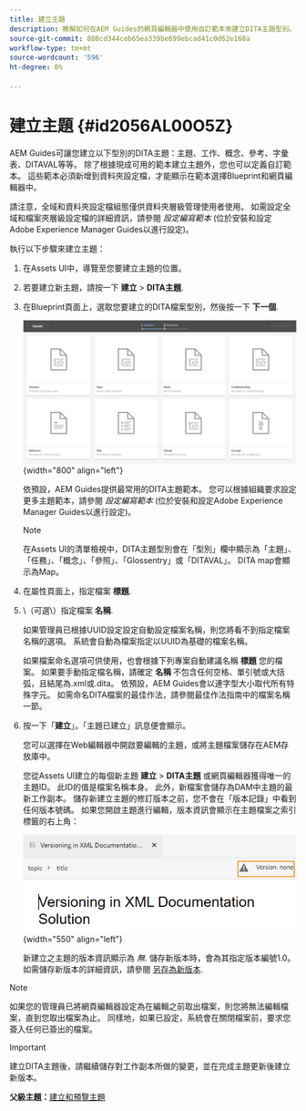 ```yaml
---
title: 建立主題
description: 瞭解如何在AEM Guides的網頁編輯器中使用自訂範本來建立DITA主題型別。
source-git-commit: 880cd344ceb65ea339be699ebcad41c0d62e168a
workflow-type: tm+mt
source-wordcount: '596'
ht-degree: 0%

---
```


# 建立主題 {#id2056AL00O5Z}

AEM Guides可讓您建立以下型別的DITA主題：主題、工作、概念、參考、字彙表、DITAVAL等等。 除了根據現成可用的範本建立主題外，您也可以定義自訂範本。 這些範本必須新增到資料夾設定檔，才能顯示在範本選擇Blueprint和網頁編輯器中。

請注意，全域和資料夾設定檔組態僅供資料夾層級管理使用者使用。 如需設定全域和檔案夾層級設定檔的詳細資訊，請參閱 *設定編寫範本* (位於安裝和設定Adobe Experience Manager Guides以進行設定)。

執行以下步驟來建立主題：

1. 在Assets UI中，導覽至您要建立主題的位置。

1. 若要建立新主題，請按一下 **建立** \> **DITA主題**.

1. 在Blueprint頁面上，選取您要建立的DITA檔案型別，然後按一下 **下一個**.

   ![](images/create_dita_topic.png){width="800" align="left"}

   依預設，AEM Guides提供最常用的DITA主題範本。 您可以根據組織要求設定更多主題範本，請參閱 *設定編寫範本* (位於安裝和設定Adobe Experience Manager Guides以進行設定)。

   >[!NOTE]
   >
   > 在Assets UI的清單檢視中，DITA主題型別會在「型別」欄中顯示為「主題」、「任務」、「概念」、「參照」、「Glossentry」或「DITAVAL」。 DITA map會顯示為Map。

1. 在屬性頁面上，指定檔案 **標題**.

1. \（可選\）指定檔案 **名稱**.

   如果管理員已根據UUID設定設定自動設定檔案名稱，則您將看不到指定檔案名稱的選項。 系統會自動為檔案指定以UUID為基礎的檔案名稱。

   如果檔案命名選項可供使用，也會根據下列專案自動建議名稱 **標題** 您的檔案。 如果要手動指定檔名稱，請確定 **名稱** 不包含任何空格、單引號或大括弧，且結尾為.xml或.dita。 依預設，AEM Guides會以連字型大小取代所有特殊字元。 如需命名DITA檔案的最佳作法，請參閱最佳作法指南中的檔案名稱一節。

1. 按一下「**建立**」。「主題已建立」訊息便會顯示。

   您可以選擇在Web編輯器中開啟要編輯的主題，或將主題檔案儲存在AEM存放庫中。

   您從Assets UI建立的每個新主題 **建立** \> **DITA主題** 或網頁編輯器獲得唯一的主題ID。 此ID的值是檔案名稱本身。 此外，新檔案會儲存為DAM中主題的最新工作副本。 儲存新建立主題的修訂版本之前，您不會在「版本記錄」中看到任何版本號碼。 如果您開啟主題進行編輯，版本資訊會顯示在主題檔案之索引標籤的右上角：

   ![](images/topic-version-none_cs.png){width="550" align="left"}

   新建立之主題的版本資訊顯示為 *無*. 儲存新版本時，會為其指定版本編號1.0。如需儲存新版本的詳細資訊，請參閱 [另存為新版本](web-editor-features.md#save-as-new-version-id209ME400GXA).


>[!NOTE]
>
> 如果您的管理員已將網頁編輯器設定為在編輯之前取出檔案，則您將無法編輯檔案，直到您取出檔案為止。 同樣地，如果已設定，系統會在關閉檔案前，要求您簽入任何已簽出的檔案。

>[!IMPORTANT]
>
> 建立DITA主題後，請繼續儲存對工作副本所做的變更，並在完成主題更新後建立新版本。

**父級主題：**[&#x200B;建立和預覽主題](create-preview-topics.md)
